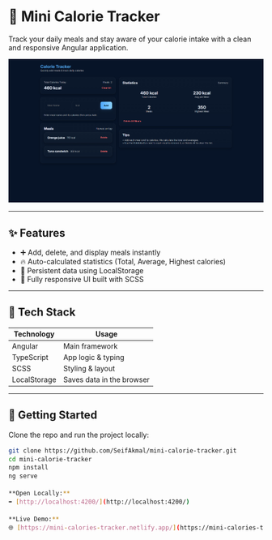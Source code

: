 # 🥗 Mini Calorie Tracker

Track your daily meals and stay aware of your calorie intake with a clean and responsive Angular application.

![App Screenshot](public/web-page.png)

---

## ✨ Features

- ➕ Add, delete, and display meals instantly
- 🔥 Auto-calculated statistics (Total, Average, Highest calories)
- 💾 Persistent data using LocalStorage
- 📱 Fully responsive UI built with SCSS

---

## 🧰 Tech Stack

| Technology | Usage |
|------------|-------|
| Angular    | Main framework |
| TypeScript | App logic & typing |
| SCSS       | Styling & layout |
| LocalStorage | Saves data in the browser |

---

## 🚀 Getting Started

Clone the repo and run the project locally:

```bash
git clone https://github.com/SeifAkmal/mini-calorie-tracker.git
cd mini-calorie-tracker
npm install
ng serve

**Open Locally:**  
➡️ [http://localhost:4200/](http://localhost:4200/)

**Live Demo:**  
🌐 [https://mini-calories-tracker.netlify.app/](https://mini-calories-tracker.netlify.app/)




